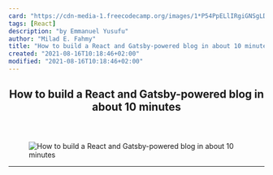 ```yaml
---
card: "https://cdn-media-1.freecodecamp.org/images/1*P54PpELlIRgiGNSgLDBwNQ.jpeg"
tags: [React]
description: "by Emmanuel Yusufu"
author: "Milad E. Fahmy"
title: "How to build a React and Gatsby-powered blog in about 10 minutes"
created: "2021-08-16T10:18:46+02:00"
modified: "2021-08-16T10:18:46+02:00"
---
```

<div class="site-wrapper">
<main id="site-main" class="site-main outer">
<div class="inner">
<article class="post-full post tag-react tag-tech tag-web-development tag-javascript tag-graphql ">
<header class="post-full-header">
<h1 class="post-full-title">How to build a React and Gatsby-powered blog in about 10 minutes</h1>
</header>
<figure class="post-full-image">
<picture>
<source media="(max-width: 700px)" sizes="1px" srcset="data:image/gif;base64,R0lGODlhAQABAIAAAAAAAP///yH5BAEAAAAALAAAAAABAAEAAAIBRAA7 1w">
<source media="(min-width: 701px)" sizes="(max-width: 800px) 400px,
(max-width: 1170px) 700px,
1400px" srcset="https://cdn-media-1.freecodecamp.org/images/1*P54PpELlIRgiGNSgLDBwNQ.jpeg 300w,
https://cdn-media-1.freecodecamp.org/images/1*P54PpELlIRgiGNSgLDBwNQ.jpeg 600w,
https://cdn-media-1.freecodecamp.org/images/1*P54PpELlIRgiGNSgLDBwNQ.jpeg 1000w,
https://cdn-media-1.freecodecamp.org/images/1*P54PpELlIRgiGNSgLDBwNQ.jpeg 2000w">
<img onerror="this.style.display='none'" src="https://cdn-media-1.freecodecamp.org/images/1*P54PpELlIRgiGNSgLDBwNQ.jpeg" alt="How to build a React and Gatsby-powered blog in about 10 minutes">
</picture>
</figure>
<section class="post-full-content">
<div class="post-content medium-migrated-article">
</div>
<hr>
</section>
</article>
</div>
</main>
</div>
<!-- Google Tag Manager (noscript) -->
<!-- End Google Tag Manager (noscript) -->
